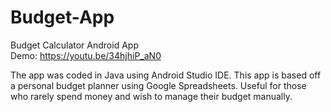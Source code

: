# Budget-App
Budget Calculator Android App<br />
Demo: https://youtu.be/34hjhiP_aN0

The app was coded in Java using Android Studio IDE.
This app is based off a personal budget planner using Google Spreadsheets.
Useful for those who rarely spend money and wish to manage their budget manually.
